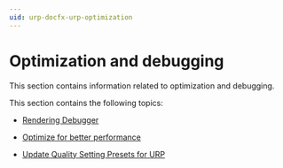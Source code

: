 ```yaml
---
uid: urp-docfx-urp-optimization
---
```

# Optimization and debugging

This section contains information related to optimization and debugging.

This section contains the following topics:

* [Rendering Debugger](features/rendering-debugger.md)

* [Optimize for better performance](optimize-for-better-performance.md)

* [Update Quality Setting Presets for URP](birp-onboarding/quality-presets.md)
